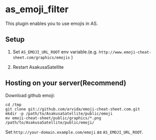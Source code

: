 as\_emoji\_filter
===================

This plugin enables you to use emojis in AS.

Setup
----------------

1. Set `AS_EMOJI_URL_ROOT` env variable.(e.g. `http://www.emoji-cheat-sheet.com/graphics/emojis` )

2. Restart AsakusaSatellite

Hosting on your server(Recommend)
---------------------------------

Download github emoji:

    cd /tmp
    git clone git://github.com/arvida/emoji-cheat-sheet.com.git
    mkdir -p /path/to/AsakusaSatellite/public/emoji
    mv emoji-cheat-sheet/public/graphics/*.png /path/to/AsakusaSatellite/public/emoji/

Set `http://your-domain.example.com/emoji` as `AS_EMOJI_URL_ROOT`.
